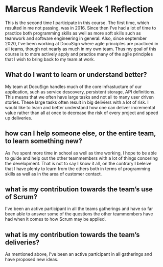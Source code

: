 # Marcus Randevik Week 1 Reflection
This is the second time I participate in this course. The first time, which resulted in me not passing, was in 2016. Since then I've had a lot of time to practice both programming skills as well as more soft skills such as teamwork and software engineering in general. Also, since september 2020, I've been working at DocuSign where agile principles are practiced in all teams, though not nearly as much in my own team. Thus my goal of this course is to more actively apply and practice many of the agile principles that I wish to bring back to my team at work.


## What do I want to learn or understand better? 

My team at DocuSign handles much of the core infrastucture of our application, such as service descovery, persistent storage, API definitions. This means that we often have large tasks and not all to many user driven stories. These large tasks often result in big deliviers with a lot of risk. I would like to learn and better understand how one can deliver incremental value rather than all at once to decrease the risk of every project and speed up deliveries. 

## how can I help someone else, or the entire team, to learn something new?

As I've spent more time in school as well as time working, I hope to be able to guide and help out the other teammembers with a lot of things concering the development. That is not to say I know it all, on the contrary I beleive that I have plenty to learn from the others both in terms of programming skills as well as in the area of customer contact.

## what is my contribution towards the team’s use of Scrum?

I've been an active participant in all the teams gatherings and have so far been able to answer some of the questions the other teammembers have had when it comes to how Scrum may be applied.

## what is my contribution towards the team’s deliveries?

As mentioned above, I've been an active participant in all gatherings and have proposed new ideas. 
